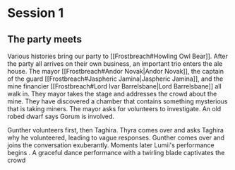 # Session 1

## The party meets

Various histories bring our party to [[Frostbreach#Howling Owl Bear]]. After the party all arrives on their own business, an important trio enters the ale house. The mayor [[Frostbreach#Andor Novak|Andor Novak]], the captain of the guard [[Frostbreach#Jaspheric Jamina|Jaspheric Jamina]], and the mine financier [[Frostbreach#Lord Ivar Barrelsbane|Lord Barrelsbane]] all walk in. They mayor takes the stage and addresses the crowd about the mine. They have discovered a chamber that contains something mysterious that is taking miners. The mayor asks for volunteers to investigate. An old robed dwarf says Gorum is involved. 

Gunther volunteers first, then Taghira. Thyra comes over and asks Taghira why he volunteered, leading to vague responses. Gunther comes over and joins the conversation exuberantly.  Moments later Lumii's performance begins . A graceful dance performance with a twirling blade captivates the crowd


